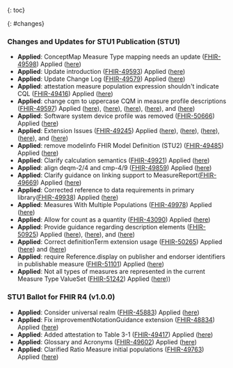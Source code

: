 
{: toc}

{: #changes}

### Changes and Updates for STU1 Publication (STU1)
* **Applied**: ConceptMap Measure Type mapping needs an update ([FHIR-49598](https://jira.hl7.org/browse/FHIR-49598)) Applied ([here](ConceptMap-measure-types.html))
* **Applied**: Update introduction ([FHIR-49593](https://jira.hl7.org/browse/FHIR-49593)) Applied ([here](introduction.html#scope))
* **Applied**: Update Change Log ([FHIR-49579](https://jira.hl7.org/browse/FHIR-49579)) Applied ([here](index.html))
* **Applied**: attestation measure population expression shouldn't indicate CQL ([FHIR-49416](https://jira.hl7.org/browse/FHIR-49416)) Applied ([here](Measure-measure-pi-exm.html))
* **Applied**: change cqm to uppercase CQM in measure profile descriptions	([FHIR-49597](https://jira.hl7.org/browse/FHIR-49597)) Applied ([here](StructureDefinition-cqm-cvmeasure.html)), ([here](StructureDefinition-cqm-publishablemeasure.html)), ([here](StructureDefinition-cqm-executablemeasure.html)), ([here](StructureDefinition-cqm-proportionmeasure.html)), and ([here](StructureDefinition-cqm-ratiomeasure.html))
* **Applied**: Software system device profile was removed ([FHIR-50666](https://jira.hl7.org/browse/FHIR-50666)) Applied ([here](device-software-system-example.html))
* **Applied**: Extension Issues ([FHIR-49245](https://jira.hl7.org/browse/FHIR-49245)) Applied ([here](StructureDefinition-cqm-cvmeasure.html)), ([here](StructureDefinition-cqm-improvementNotation.html)), ([here](StructureDefinition-cqm-ratiomeasure.html)), ([here](measure-exmratio-FHIR.html)), and ([here](measure-exm55-FHIR.html))
* **Applied**: remove modelinfo FHIR Model Definition (STU2) ([FHIR-49485](https://jira.hl7.org/browse/FHIR-49485)) Applied ([here](using-cql.html))
* **Applied**: Clarify calculation semantics ([FHIR-49921](https://jira.hl7.org/browse/FHIR-49921)) Applied ([here](measure-conformance.html))
* **Applied**: align deqm-2/4 and cmp-4/9 ([FHIR-49859](https://jira.hl7.org/browse/FHIR-49859)) Applied ([here](StructureDefinition-cqm-computablemeasure.html))
* **Applied**: Clarify guidance on linking support to MeasureReport([FHIR-49669](https://jira.hl7.org/browse/FHIR-49669)) Applied ([here](StructureDefinition-cqm-computablemeasure.html))
* **Applied**: Corrected reference to data requirements in primary library([FHIR-49938](https://jira.hl7.org/browse/FHIR-49938)) Applied ([here](measure-conformance.html#terminology))
* **Applied**: Measures With Multiple Populations ([FHIR-49978](https://jira.hl7.org/browse/FHIR-49978)) Applied ([here](measure-conformance.html#measures-with-multiple-populations))
* **Applied**: Allow for count as a quantity ([FHIR-43090](https://jira.hl7.org/browse/FHIR-43090)) Applied ([here](StructureDefinition-cqm-testcase.html))
* **Applied**: Provide guidance regarding description elements ([FHIR-50925](https://jira.hl7.org/browse/FHIR-50925)) Applied ([here](measure-conformance.html)), ([here](StructureDefinition-cqm-publishablemeasure.html)), and ([here](StructureDefinition-cqm-computablemeasure.html))
* **Applied**: Correct definitionTerm extension usage ([FHIR-50265](https://jira.hl7.org/browse/FHIR-50265)) Applied ([here](StructureDefinition-cqm-publishablemeasure.html)) and ([here](Measure-measure-publishable-exm.html))
* **Applied**: require Reference.display on publisher and endorser identifiers in publishable measure ([FHIR-51101](https://jira.hl7.org/browse/FHIR-51101)) Applied ([here](StructureDefinition-cqm-publishablemeasure.html))
* **Applied**: Not all types of measures are represented in the current Measure Type ValueSet ([FHIR-51242](https://jira.hl7.org/browse/FHIR-51242)) Applied ([here](StructureDefinition-cqm-type.html)))

  

### STU1 Ballot for FHIR R4 (v1.0.0)

* **Applied**: Consider universal realm	([FHIR-45883](https://jira.hl7.org/browse/FHIR-45883)) Applied ([here](index.html))
* **Applied**: Fix improvementNotationGuidance extension	([FHIR-48834](https://jira.hl7.org/browse/FHIR-48834)) Applied ([here](StructureDefinition-cqm-publishablemeasure.html))
* **Applied**: Added attestation to Table 3-1    ([FHIR-49417](https://jira.hl7.org/browse/FHIR-49417)) Applied ([here](measure-conformance.html#conformance-requirement-3-9))
* **Applied**: Glossary and Acronyms    ([FHIR-49602](https://jira.hl7.org/browse/FHIR-49602)) Applied ([here](glossary.html))
* **Applied**: Clarified Ratio Measure initial populations    ([FHIR-49763](https://jira.hl7.org/browse/FHIR-49763)) Applied ([here](measure-conformance.html#ratio-measure-scoring))
